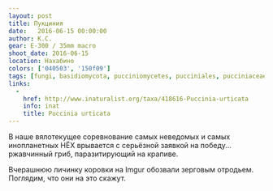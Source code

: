 ```yaml
---
layout: post
title: Пукциния
date:   2016-06-15 00:00:00
author: К.С.
gear: E-300 / 35mm macro
shoot_date: 2016-06-15
location: Нахабино
colors: ['040503', '150f09']
tags: [fungi, basidiomycota, pucciniomycetes, pucciniales, pucciniaceae, puccinia, puccinia urticata]
links:
  -
    href: http://www.inaturalist.org/taxa/418616-Puccinia-urticata
    info: inat
    title: Puccinia urticata
---
```


В наше вялотекущее соревнование самых неведомых и самых инопланетных НЁХ врывается с серьёзной заявкой на победу... ржавчинный гриб, паразитирующий на крапиве.

Вчерашнюю личинку коровки на Imgur обозвали зерговым отродьем. Поглядим, что они на это скажут.
